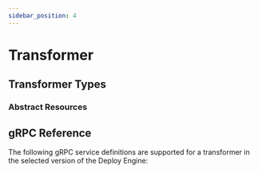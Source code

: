 ```yaml
---
sidebar_position: 4
---
```

# Transformer

## Transformer Types

### Abstract Resources

## gRPC Reference

The following gRPC service definitions are supported for a transformer in the selected version of the Deploy Engine: